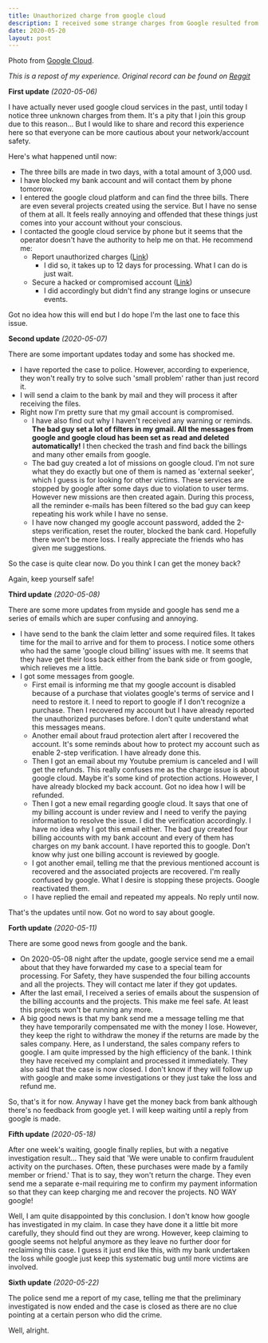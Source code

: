 ```yaml
---
title: Unauthorized charge from google cloud
description: I received some strange charges from Google resulted from the compromised usage of Google Cloud. I'd like to share it with you so you can be more cautious with internet safety.
date: 2020-05-20
layout: post
---
```


Photo from [Google Cloud](https://cloud.google.com/).

*This is a repost of my experience. Original record can be found on [Reggit](https://www.reddit.com/r/googlecloud/comments/geoz8d/unauthorized_charge_from_google_cloud/)*


**First update** *(2020-05-06)*

I have actually never used google cloud services in the past, until today I notice three unknown charges from them. It's a pity that I join this group due to this reason... But I would like to share and record this experience here so that everyone can be more cautious about your network/account safety.

Here's what happened until now:

- The three bills are made in two days, with a total amount of 3,000 usd.
- I have blocked my bank account and will contact them by phone tomorrow.
- I entered the google cloud platform and can find the three bills. There are even several projects created using the service. But I have no sense of them at all. It feels really annoying and offended that these things just comes into your account without your conscious.
- I contacted the google cloud service by phone but it seems that the operator doesn't have the authority to help me on that. He recommend me:
  - Report unauthorized charges ([Link](https://support.google.com/googleplay/answer/2851610?hl=en))
    - I did so, it takes up to 12 days for processing. What I can do is just wait.
  - Secure a hacked or compromised account ([Link](https://support.google.com/accounts/answer/6294825?hl=en))
    - I did accordingly but didn't find any strange logins or unsecure events.

Got no idea how this will end but I do hope I'm the last one to face this issue.

**Second update** *(2020-05-07)*

There are some important updates today and some has shocked me.

- I have reported the case to police. However, according to experience, they won't really try to solve such 'small problem' rather than just record it.
- I will send a claim to the bank by mail and they will process it after receiving the files.
- Right now I'm pretty sure that my gmail account is compromised.
  - I have also find out why I haven't received any warning or reminds. **The bad guy set a lot of filters in my gmail. All the messages from google and google cloud has been set as read and deleted automatically!** I then checked the trash and find back the billings and many other emails from google.
  - The bad guy created a lot of missions on google cloud. I'm not sure what they do exactly but one of them is named as 'external seeker', which I guess is for looking for other victims. These services are stopped by google after some days due to violation to user terms. However new missions are then created again. During this process, all the reminder e-mails has been filtered so the bad guy can keep repeating his work while I have no sense.
  - I have now changed my google account password, added the 2-steps verification, reset the router, blocked the bank card. Hopefully there won't be more loss. I really appreciate the friends who has given me suggestions.

So the case is quite clear now. Do you think I can get the money back?

Again, keep yourself safe!

**Third update** *(2020-05-08)*

There are some more updates from myside and google has send me a series of emails which are super confusing and annoying.

- I have send to the bank the claim letter and some required files. It takes time for the mail to arrive and for them to process. I notice some others who had the same 'google cloud billing' issues with me. It seems that they have get their loss back either from the bank side or from google, which relieves me a little.
- I got some messages from google.
  - First email is informing me that my google account is disabled because of a purchase that violates google's terms of service and I need to restore it. I need to report to google if I don't recognize a purchase. Then I recovered my account but I have already reported the unauthorized purchases before. I don't quite understand what this messages means.
  - Another email about fraud protection alert after I recovered the account. It's some reminds about how to protect my account such as enable 2-step verification. I have already done this.
  - Then I got an email about my Youtube premium is canceled and I will get the refunds. This really confuses me as the charge issue is about google cloud. Maybe it's some kind of protection actions. However, I have already blocked my back account. Got no idea how I will be refunded.
  - Then I got a new email regarding google cloud. It says that one of my billing account is under review and I need to verify the paying information to resolve the issue. I did the verification accordingly. I have no idea why I got this email either. The bad guy created four billing accounts with my bank account and every of them has charges on my bank account. I have reported this to google. Don't know why just one billing account is reviewed by google.
  - I got another email, telling me that the previous mentioned account is recovered and the associated projects are recovered. I'm really confused by google. What I desire is stopping these projects. Google reactivated them.
  - I have replied the email and repeated my appeals. No reply until now.

That's the updates until now. Got no word to say about google.

**Forth update** *(2020-05-11)*

There are some good news from google and the bank.

- On 2020-05-08 night after the update, google service send me a email about that they have forwarded my case to a special team for processing. For Safety, they have suspended the four billing accounts and all the projects. They will contact me later if they got updates.
- After the last email, I received a series of emails about the suspension of the billing accounts and the projects. This make me feel safe. At least this projects won't be running any more.
- A big good news is that my bank send me a message telling me that they have temporarily compensated me with the money I lose. However, they keep the right to withdraw the money if the returns are made by the sales company. Here, as I understand, the sales company refers to google. I am quite impressed by the high efficiency of the bank. I think they have received my complaint and processed it immediately. They also said that the case is now closed. I don't know if they will follow up with google and make some investigations or they just take the loss and refund me.

So, that's it for now. Anyway I have get the money back from bank although there's no feedback from google yet. I will keep waiting until a reply from google is made.

**Fifth update** *(2020-05-18)*

After one week's waiting, google finally replies, but with a negative investigation result... They said that 'We were unable to confirm fraudulent activity on the purchases. Often, these purchases were made by a family member or friend.' That is to say, they won't return the charge. They even send me a separate e-mail requiring me to confirm my payment information so that they can keep charging me and recover the projects. NO WAY google!

Well, I am quite disappointed by this conclusion. I don't know how google has investigated in my claim. In case they have done it a little bit more carefully, they should find out they are wrong. However, keep claiming to google seems not helpful anymore as they leave no further door for reclaiming this case. I guess it just end like this, with my bank undertaken the loss while google just keep this systematic bug until more victims are involved.

**Sixth update** *(2020-05-22)*

The police send me a report of my case, telling me that the preliminary investigated is now ended and the case is closed as there are no clue pointing at a certain person who did the crime.

Well, alright.